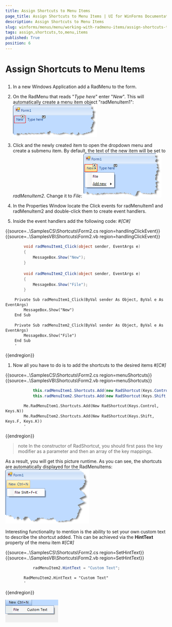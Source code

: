 ```yaml
---
title: Assign Shortcuts to Menu Items
page_title: Assign Shortcuts to Menu Items | UI for WinForms Documentation
description: Assign Shortcuts to Menu Items
slug: winforms/menus/menu/working-with-radmenu-items/assign-shortcuts-to-menu-items
tags: assign,shortcuts,to,menu,items
published: True
position: 6
---
```


# Assign Shortcuts to Menu Items



## 

1. In a new Windows Application add a RadMenu to the form.

1. On the RadMenu that reads "*Type here*" enter "*New*". This will automatically create a menu item object "radMenuItem1":
            ![shortcuts-getting-started-(radmenuitems)001](images/shortcuts-getting-started-(radmenuitems)001.png)

1. Click and the newly created item to open the dropdown menu and create a submenu item. By default, the text of the new item will be set to *radMenuItem2*. Change it to *File*:
            ![shortcuts-getting-started-(radmenuitems)002](images/shortcuts-getting-started-(radmenuitems)002.png)

1. In the Properties Window locate the Click events for radMenuItem1 and radMenuItem2 and double-click them to create event handlers.

1. Inside the event handlers add the following code:
            #_[C#]_

	



{{source=..\SamplesCS\Shortcuts\Form2.cs region=handlingClickEvent}} 
{{source=..\SamplesVB\Shortcuts\Form2.vb region=handlingClickEvent}} 

````C#
        void radMenuItem1_Click(object sender, EventArgs e)
        {
            MessageBox.Show("New");
        }

        void radMenuItem2_Click(object sender, EventArgs e)
        {
            MessageBox.Show("File");
        }
````
````VB.NET
    Private Sub radMenuItem1_Click(ByVal sender As Object, ByVal e As EventArgs)
        MessageBox.Show("New")
    End Sub

    Private Sub radMenuItem2_Click(ByVal sender As Object, ByVal e As EventArgs)
        MessageBox.Show("File")
    End Sub
    '
````

{{endregion}} 




1. Now all you have to do is to add the shortcuts to the desired items
            #_[C#]_

	



{{source=..\SamplesCS\Shortcuts\Form2.cs region=menuShortcuts}} 
{{source=..\SamplesVB\Shortcuts\Form2.vb region=menuShortcuts}} 

````C#
            this.radMenuItem1.Shortcuts.Add(new RadShortcut(Keys.Control, Keys.N));
            this.radMenuItem2.Shortcuts.Add(new RadShortcut(Keys.Shift, Keys.F, Keys.K));
````
````VB.NET
        Me.RadMenuItem1.Shortcuts.Add(New RadShortcut(Keys.Control, Keys.N))
        Me.RadMenuItem2.Shortcuts.Add(New RadShortcut(Keys.Shift, Keys.F, Keys.K))
        '
````

{{endregion}} 




>note In the constructor of RadShortcut, you should first pass the key modifier as a parameter and then an array of the key mappings.
>


As a result, you will get this picture runtime. As you can see, the shortcuts are automatically displayed for the RadMenuItems:![shortcuts-getting-started-(radmenuitems)003](images/shortcuts-getting-started-(radmenuitems)003.png)

Interesting functionality to mention is the ability to set your own custom text to describe the shortcut added.
          This can be achieved via the __HintText__ property of the menu item
        #_[C#]_

	



{{source=..\SamplesCS\Shortcuts\Form2.cs region=SetHintText}} 
{{source=..\SamplesVB\Shortcuts\Form2.vb region=SetHintText}} 

````C#
            radMenuItem2.HintText = "Custom Text";
````
````VB.NET
        RadMenuItem2.HintText = "Custom Text"
        '
````

{{endregion}} 


![shortcuts-getting-started-(radmenuitems)004](images/shortcuts-getting-started-(radmenuitems)004.png)
